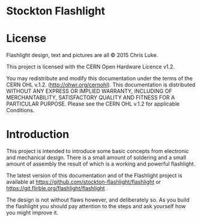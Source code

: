 Stockton Flashlight 
===================

License
=======

Flashlight design, text and pictures are all © 2015 Chris Luke.

This project is licensed with the CERN Open Hardware Licence v1.2.

You may redistribute and modify this documentation under the terms of the CERN
OHL v.1.2. (http://ohwr.org/cernohl). This documentation is distributed
WITHOUT ANY EXPRESS OR IMPLIED WARRANTY, INCLUDING OF MERCHANTABILITY,
SATISFACTORY QUALITY AND FITNESS FOR A PARTICULAR PURPOSE. Please see the CERN
OHL v.1.2 for applicable Conditions.

Introduction
============

This project is intended to introduce some basic concepts from electronic and
mechanical design. There is a small amount of soldering and a small amount of
assembly the result of which is a working and powerful flashlight.

The latest version of this documentation and of the Flashlight project is
available at https://github.com/stockton-flashlight/flashlight or
https://git.flirble.org/flashlight/flashlight .

The design is not without flaws however, and deliberately so. As you build the
flashlight you should pay attention to the steps and ask yourself how you
might improve it.

